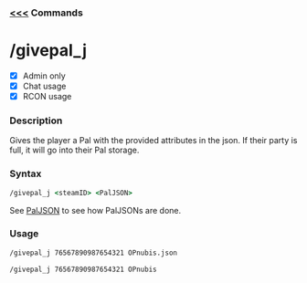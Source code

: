 ### [<<<](README.md) Commands

# /givepal_j

- [x] Admin only
- [x] Chat usage
- [x] RCON usage

### Description
Gives the player a Pal with the provided attributes in the json. If their party is full, it will go into their Pal storage.

### Syntax

```cmd
/givepal_j <steamID> <PalJSON>
```
See [PalJSON](../Files/PalJSON.md#json-file-template) to see how PalJSONs are done.

### Usage
```cmd
/givepal_j 76567890987654321 OPnubis.json
```
```cmd
/givepal_j 76567890987654321 OPnubis
```

